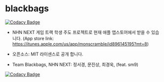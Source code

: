 blackbags
=========

[![Codacy Badge](https://api.codacy.com/project/badge/Grade/3a7e229e91244c3899760219f74353f1)](https://www.codacy.com/app/wooq17/blackbags?utm_source=github.com&utm_medium=referral&utm_content=junggang/blackbags&utm_campaign=badger)

 * NHN NEXT 게임 트랙 학생 주도 프로젝트로 현재 애플 앱스토어에서 받을 수 있습니다.
  (App store link: https://itunes.apple.com/us/app/monscramble/id896145195?mt=8)

 * 오픈소스: MIT 라이센스로 공개 합니다.

 * Team Blackbags, NHN NEXT: 정서경, 문진상, 최경욱, (feat. sm9) 



[![Codacy Badge](https://api.codacy.com/project/badge/Grade/3a7e229e91244c3899760219f74353f1)](https://www.codacy.com/app/wooq17/blackbags?utm_source=github.com&amp;utm_medium=referral&amp;utm_content=junggang/blackbags&amp;utm_campaign=Badge_Grade)
